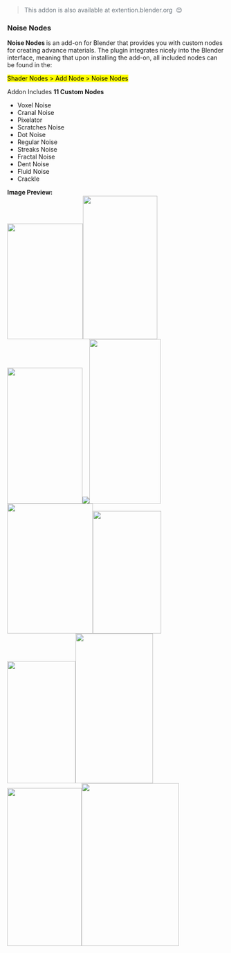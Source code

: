 <blockquote class="blockquote">

<span style="color:rgb(108, 117, 125);font-family:-apple-system , BlinkMacSystemFont ,;" color="">This addon is also available at extention.blender.org&nbsp;</span><span style="color:rgb(108, 117, 125);font-family:-apple-system , BlinkMacSystemFont ,;" color="">&nbsp;😊</span>
</blockquote>
<h3></h3>
<h3>Noise Nodes</h3>
<p><span style="border:0px;margin:0px;padding:0px;font-weight:700;vertical-align:initial;">Noise Nodes </span>is
 an add-on for Blender that provides you with custom nodes for creating advance materials. The plugin integrates nicely into the 
Blender interface, meaning that upon installing the add-on, all included
 nodes can be found in the:</p>
<p><font color="#000000" style="background-color: rgb(255, 255, 0);">Shader Nodes &gt; Add Node &gt; Noise Nodes</font></p>
<p>Addon Includes <b>11 Custom Nodes</b><br></p>
<ul>
<li>Voxel Noise&nbsp; <br></li>
<li>Cranal Noise</li>
<li>Pixelator</li>
<li>Scratches Noise</li>
<li>Dot Noise</li>
<li>Regular Noise</li>
<li>Streaks Noise</li>
<li>Fractal Noise</li>
<li>Dent Noise</li>
<li>Fluid Noise</li>
<li>Crackle<br></li>
</ul>
<p><b>Image Preview:</b><br><img src="https://markets-rails.s3.amazonaws.com/cache/d039b5f6b5bf4c446d6dbb1cf42824fa.png" style="max-width: 100%; width: 174.636px; height: 266.55px;"><img src="https://markets-rails.s3.amazonaws.com/cache/bed5a52ae72002c6da76cf13520aa38a.png" style="max-width: 100%; width: 172.056px; height: 330.55px;"><img src="https://markets-rails.s3.amazonaws.com/cache/35be6bb4ecf564e746a580787f35c76e.png" style="max-width: 100%; width: 174.127px; height: 314.583px;"><img src="https://markets-rails.s3.amazonaws.com/cache/d5149f82295dc018d766a032b620a9fd.png" style="max-width: 100%;"><img src="https://markets-rails.s3.amazonaws.com/cache/4433e3b279755dca0caae4f5bb6a75b5.png" style="max-width: 100%; width: 164.999px; height: 380.55px;"><img src="https://markets-rails.s3.amazonaws.com/cache/854474d1d3768586a53b867ebfce2904.png" style="max-width: 100%; width: 197.921px; height: 300.1px;"><img src="https://markets-rails.s3.amazonaws.com/cache/da097365ffbef59dcd64c7154ad002c0.png" style="max-width: 100%; width: 158.343px; height: 283.35px;"><img src="https://markets-rails.s3.amazonaws.com/cache/85c6d987b8d1adea6257b338fa6ec0e0.png" style="max-width: 100%; width: 157.75px; height: 282.683px;"><img src="https://markets-rails.s3.amazonaws.com/cache/7246eef129a70932f3fcfa052a77e4e3.png" style="max-width: 100%; width: 179.405px; height: 345.8px;"><img src="https://d1231c29xbpffx.cloudfront.net/cache/b1fc1cfd07258c753f682035d941336e.png" style="max-width: 100%; height: 364.7px; width: 171.889px;"><img src="https://d1231c29xbpffx.cloudfront.net/cache/ae7fe901b7dccfc9344c77e41b5b3d42.png" style="max-width: 100%; width: 224.771px; height: 375.5px;"></p>
